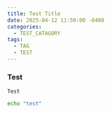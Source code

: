 ```yaml
---
title: Test Title
date: 2025-04-12 11:50:00 -0400
categories:
  - TEST_CATAGORY
tags:
  - TAG
  - TEST
---
```

### Test
```
Test
```

```bash
echo "test"
```

